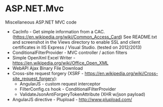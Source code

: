 # ASP.NET.Mvc
Miscellaneous ASP.NET MVC code

- CacInfo - Get simple information from a CAC. (https://en.wikipedia.org/wiki/Common_Access_Card) See README.txt and screenshot  in the Views directory to enable SSL and client certificates in IIS Express / Visual Studio. (tested on 2012/2013)
- ConditionalFilterProvider - MVC controller / action filters
- Simple OpenXml Excel Writer - https://en.wikipedia.org/wiki/Office_Open_XML
- WebAPI Ajax Binary File Download
- Cross-site request forgery (XSRF - https://en.wikipedia.org/wiki/Cross-site_request_forgery):
    - AngularJS - custom request interceptor
    - FilterConfig.cs hook - ConditionalFilterProvider
    - ValidateJsonAntiForgeryTokenAttribute (XHR w/json payload)
- AngularJS directive - Plupload - http://www.plupload.com/